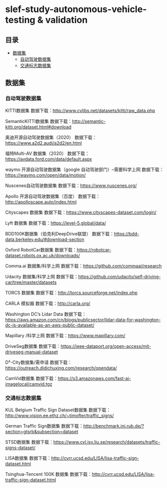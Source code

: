 # slef-study-autonomous-vehicle-testing & validation

## 目录
- [数据集](#数据集)
	- [自动驾驶数据集](#自动驾驶数据集)		
	- [交通标志数据集](#交通标志数据集)

## 数据集

### 自动驾驶数据集
KITTI数据集
数据下载：http://www.cvlibs.net/datasets/kitti/raw_data.php

SemanticKITTI数据集
数据下载：http://semantic-kitti.org/dataset.html#download

奥迪开源自动驾驶数据集（2020）
数据下载：https://www.a2d2.audi/a2d2/en.html

福特Multi-AV 数据集（2020）
数据下载：https://avdata.ford.com/data/default.aspx

waymo 开源自动驾驶数据集（google 自动驾驶部门）–需要科学上网
数据下载：https://waymo.com/open/data/motion/

Nuscenes自动驾驶数据集
数据下载：https://www.nuscenes.org/

Apollo 开源自动驾驶数据集（百度）
数据下载：http://apolloscape.auto/index.html

Cityscapes 数据集
数据下载：https://www.cityscapes-dataset.com/login/

Lyft 数据集
数据下载：https://level-5.global/data/

BDD100K数据集（伯克利DeepDrive联盟）
数据下载：https://bdd-data.berkeley.edu/#download-section

Oxford RobotCar数据集
数据下载：https://robotcar-dataset.robots.ox.ac.uk/downloads/

Comma.ai 数据集/科学上网
数据下载：https://github.com/commaai/research

Udacity 数据集/科学上网
数据下载：https://github.com/udacity/self-driving-car/tree/master/datasets

TORCS 数据集
数据下载：http://torcs.sourceforge.net/index.php

CARLA 模拟器
数据下载：http://carla.org/

Washington DC’s Lidar Data
数据下载：https://aws.amazon.com/cn/blogs/publicsector/lidar-data-for-washington-dc-is-available-as-an-aws-public-dataset/

Mapillary /科学上网
数据下载：https://www.mapillary.com/

DriveSeg数据集
数据下载：https://ieee-dataport.org/open-access/mit-driveseg-manual-dataset

D²-City数据集/需申请
数据下载：https://outreach.didichuxing.com/research/opendata/

CamVid数据集
数据下载：https://s3.amazonaws.com/fast-ai-imagelocal/camvid.tgz

### 交通标志数据集

KUL Belgium Traffic Sign Dataset数据集
数据下载：http://www.vision.ee.ethz.ch/~timofter/traffic_signs/

German Traffic Sign数据集
数据下载：http://benchmark.ini.rub.de/?section=gtsrb&subsection=dataset

STSD数据集
数据下载：https://www.cvl.isy.liu.se/research/datasets/traffic-signs-dataset/

LISA数据集
数据下载：http://cvrr.ucsd.edu/LISA/lisa-traffic-sign-dataset.html

Tsinghua-Tencent 100K 数据集
数据下载：http://cvrr.ucsd.edu/LISA/lisa-traffic-sign-dataset.html
